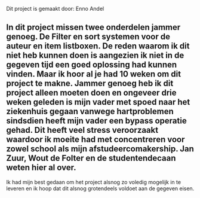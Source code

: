 ﻿Dit project is gemaakt door: Enno Andel

In dit project missen twee onderdelen jammer genoeg. De Filter en sort systemen voor de auteur en item listboxen.
De reden waarom ik dit niet heb kunnen doen is aangezien ik niet in de gegeven tijd een goed oplossing had kunnen vinden.
Maar ik hoor al je had 10 weken om dit project te makne. Jammer genoeg heb ik dit project alleen moeten doen en
ongeveer drie weken geleden is mijn vader met spoed naar het ziekenhuis gegaan vanwege hartproblemen
sindsdien heeft mijn vader een bypass operatie gehad. Dit heeft veel stress veroorzaakt waardoor ik moeite had met concentreren
voor zowel school als mijn afstudeercomakership. Jan Zuur, Wout de Folter en de studentendecaan weten hier al over.
--------------------------------------------------------------------------------------------------------------------------------
Ik had mijn best gedaan om het project alsnog zo voledig mogelijk in te leveren en ik hoop dat dit alsnog grotendeels
voldoet aan de gegeven eisen.
